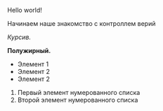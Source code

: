 Hello world!

Начинаем наше знакомство с контроллем верий

*Курсив.*

**Полужирный.**

* Элемент 1
* Элемент 2
* Элемент 2

1. Первый элемент нумерованного списка
2. Второй элемент нумерованного списка
